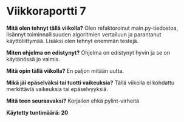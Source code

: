 # Viikkoraportti 7

**Mitä olen tehnyt tällä viikolla?**
Olen refaktoroinut main.py-tiedostoa, lisännyt toiminnallisuuden algoritmien vertailuun ja parantanut käyttöliittymää. Lisäksi olen tehnyt enemmän testejä.

**Miten ohjelma on edistynyt?**
Ohjelma on edistynyt hyvin ja se on käytänössä jo valmis.

**Mitä opin tällä viikolla?**
En paljon mitään uutta.

**Mikä jäi epäselväksi tai tuotti vaikeuksia?**
Tällä viikolla ei kohdattu merkittäviä vaikeuksia tai epäselvyyksiä.

**Mitä teen seuraavaksi?**
Korjailen ehkä pylint-virheitä

**Käytetty tuntimäärä: 20**

